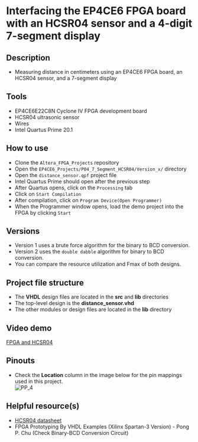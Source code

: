 # Interfacing the EP4CE6 FPGA board with an HCSR04 sensor and a 4-digit 7-segment display  

## Description    
- Measuring distance in centimeters using an EP4CE6 FPGA board, an HCSR04 sensor, and a 7-segment display

## Tools  
- EP4CE6E22C8N Cyclone IV FPGA development board
- HCSR04 ultrasonic sensor
- Wires  
- Intel Quartus Prime 20.1  

## How to use  
- Clone the ``Altera_FPGA_Projects`` repository  
- Open the ``EP4CE6_Projects/P04_7_Segment_HCSR04/Version_x/`` directory  
- Open the ``distance_sensor.qpf`` project file  
- Intel Quartus Prime should open after the previous step  
- After Quartus opens, click on the ``Processing`` tab  
- Click on ``Start Compilation``  
- After compilation, click on ``Program Device(Open Programmer)``  
- When the Programmer window opens, load the demo project into the FPGA by clicking ``Start`` 

## Versions  
- Version 1 uses a brute force algorithm for the binary to BCD conversion.  
- Version 2 uses the ``double dabble`` algorithm for binary to BCD conversion.  
- You can compare the resource utilization and Fmax of both designs. 

## Project file structure  
- The **VHDL** design files are located in the **src** and **lib** directories  
- The top-level design is the **distance_sensor.vhd**  
- The other modules or design files are located in the **lib** directory  

## Video demo  
[FPGA and HCSR04](https://drive.google.com/file/d/1daxeoCYMT9oGF4qxWWH_68sKgZeNWnto/view?usp=sharing)  

## Pinouts  
- Check the **Location** column in the image below for the pin mappings used in this project.    
![PP_4](https://github.com/MUDAL/Altera_FPGA_Projects/assets/46250887/15e88835-f6bf-49bd-af3e-d34e7ea3d236)  

## Helpful resource(s)  
- [HCSR04 datasheet](https://drive.google.com/file/d/16QAANfYQO59LjlhRBzEFDkZxpB2MxlI5/view?usp=sharing)   
- FPGA Prototyping By VHDL Examples (Xilinx Spartan-3 Version) - Pong P. Chu (Check Binary-BCD Conversion Circuit)  


